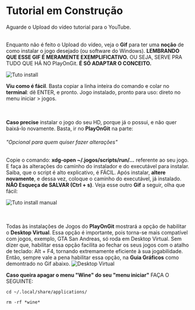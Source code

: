 # Tutorial em Construção

Aguarde o Upload do vídeo tutorial para o YouTube.
<br></br>

Enquanto não é feito o Upload do vídeo, veja o **Gif** para ter uma **noção** de como instalar o jogo desejado (ou software do Windows). **LEMBRANDO QUE ESSE GIF É MERAMENTE EXEMPLIFICATIVO.** OU SEJA, SERVE PRA TUDO QUE HÁ NO PlayOnGit. **É SÓ ADAPTAR O CONCEITO.**

![Tuto install](https://raw.githubusercontent.com/felipefacundes/desktop/master/wine-jogos/imagens/TuToinst.gif)

**Viu como é fácil**. Basta copiar a linha inteira do comando e colar no **terminal**: dê ENTER, e pronto. Jogo instalado, pronto para uso: direto no menu iniciar > jogos.

<br></br>
**Caso precise** instalar o jogo do seu HD, porque já o possui, e não quer baixá-lo novamente. Basta, ir no **PlayOnGit** na parte:

###### "Opcional para quem quiser fazer alterações"

Copie o comando: **xdg-open ~/.jogos/scripts/run/...** referente ao seu jogo. E faça às alterações do caminho do instalador e do executável para instalar. Saiba, que o script é alto explicativo, é FÁCIL. Após instalar, **altere novamente**, e dessa vez, coloque o caminho do executável, já instalado. **NÃO Esqueça de SALVAR (Ctrl + s)**. Veja esse outro **Gif** a seguir, olha que fácil:

![Tuto install manual](https://raw.githubusercontent.com/felipefacundes/desktop/master/wine-jogos/imagens/TuToinst_manual.gif)

<br></br>
Todas às instalações de Jogos do **PlayOnGit** mostrará a opção de habilitar o **Desktop Virtual**. Essa opção é importante, pois torna-se mais compatível com jogos, exemplo, GTA San Andreas, só roda em Desktop Virtual. Sem dizer que, habilitar essa opção facilita ao fechar os seus jogos com o atalho de teclado: Alt + F4, tornando extremamente eficiente à sua jogabilidade. Então, sempre vale a pena habilitar essa opção, na **Guia Gráficos** como demontrado no Gif abaixo.
![Desktop Virtual](https://raw.githubusercontent.com/felipefacundes/desktop/master/wine-jogos/imagens/Desktop_Virtual.gif)

**Caso queira apagar o menu "Wine" do seu "menu iniciar"** FAÇA O SEGUINTE:

```
cd ~/.local/share/applications/

rm -rf *wine*
```
